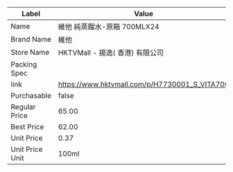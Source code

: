 | Label           | Value                                         |
| --------------- | --------------------------------------------- |
| Name            | 維他 純蒸餾水-原箱 700MLX24                           |
| Brand Name      | 維他                                            |
| Store Name      | HKTVMall - 揚逸( 香港) 有限公司                       |
| Packing Spec    |                                               |
| link            | https://www.hktvmall.com/p/H7730001_S_VITA700 |
| Purchasable     | false                                         |
| Regular Price   | 65.00                                         |
| Best Price      | 62.00                                         |
| Unit Price      | 0.37                                          |
| Unit Price Unit | 100ml                                         |
